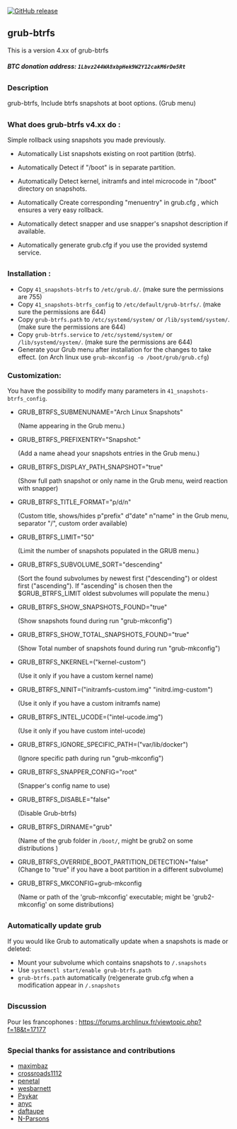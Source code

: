 [![GitHub release](https://img.shields.io/github/release/Antynea/grub-btrfs.svg)](https://github.com/Antynea/grub-btrfs)
  
## grub-btrfs

This is a version 4.xx of grub-btrfs
##### BTC donation address: `1Lbvz244WA8xbpHek9W2Y12cakM6rDe5Rt`
##
### Description

grub-btrfs, Include btrfs snapshots at boot options. (Grub menu)
##
### What does grub-btrfs v4.xx do :

Simple rollback using snapshots you made previously.

* Automatically List snapshots existing on root partition (btrfs).

* Automatically Detect if "/boot" is in separate partition.

* Automatically Detect kernel, initramfs and intel microcode in "/boot" directory on snapshots.

* Automatically Create corresponding "menuentry" in grub.cfg , which ensures a very easy rollback.

* Automatically detect snapper and use snapper's snapshot description if available.

* Automatically generate grub.cfg if you use the provided systemd service.
##
### Installation :
* Copy `41_snapshots-btrfs` to `/etc/grub.d/`. (make sure the permissions are 755)
* Copy `41_snapshots-btrfs_config` to `/etc/default/grub-btrfs/`. (make sure the permissions are 644)
* Copy `grub-btrfs.path` to `/etc/systemd/system/` or `/lib/systemd/system/`. (make sure the permissions are 644)
* Copy `grub-btrfs.service` to `/etc/systemd/system/` or `/lib/systemd/system/`. (make sure the permissions are 644)
* Generate your Grub menu after installation for the changes to take effect. (on Arch linux use `grub-mkconfig -o /boot/grub/grub.cfg`)

### Customization:

You have the possibility to modify many parameters in `41_snapshots-btrfs_config`.

* GRUB_BTRFS_SUBMENUNAME="Arch Linux Snapshots"

	(Name appearing in the Grub menu.)

* GRUB_BTRFS_PREFIXENTRY="Snapshot:"

	(Add a name ahead your snapshots entries in the Grub menu.)
	
* GRUB_BTRFS_DISPLAY_PATH_SNAPSHOT="true"
	
	(Show full path snapshot or only name in the Grub menu, weird reaction with snapper)
	
* GRUB_BTRFS_TITLE_FORMAT="p/d/n"

 	(Custom title, shows/hides p"prefix" d"date" n"name" in the Grub menu, separator "/", custom order available)

* GRUB_BTRFS_LIMIT="50"

	(Limit the number of snapshots populated in the GRUB menu.)

* GRUB_BTRFS_SUBVOLUME_SORT="descending"

	(Sort the found subvolumes by newest first ("descending") or oldest first ("ascending"). 
	If "ascending" is chosen then the $GRUB_BTRFS_LIMIT oldest
	subvolumes will populate the menu.)

* GRUB_BTRFS_SHOW_SNAPSHOTS_FOUND="true"
	
	(Show snapshots found during run "grub-mkconfig") 
	
* GRUB_BTRFS_SHOW_TOTAL_SNAPSHOTS_FOUND="true"
	
	(Show Total number of snapshots found during run "grub-mkconfig")

* GRUB_BTRFS_NKERNEL=("kernel-custom")

	(Use it only if you have a custom kernel name)

* GRUB_BTRFS_NINIT=("initramfs-custom.img" "initrd.img-custom")

	(Use it only if you have a custom initramfs name)

* GRUB_BTRFS_INTEL_UCODE=("intel-ucode.img")

	(Use it only if you have custom intel-ucode)

* GRUB_BTRFS_IGNORE_SPECIFIC_PATH=("var/lib/docker")

	(Ignore specific path during run "grub-mkconfig")

* GRUB_BTRFS_SNAPPER_CONFIG="root"													

	(Snapper's config name to use)

* GRUB_BTRFS_DISABLE="false"

	(Disable Grub-btrfs)

* GRUB_BTRFS_DIRNAME="grub"

	(Name of the grub folder in `/boot/`, might be grub2 on some distributions )

* GRUB_BTRFS_OVERRIDE_BOOT_PARTITION_DETECTION="false"
	(Change to "true" if you have a boot partition in a different subvolume)

* GRUB_BTRFS_MKCONFIG=grub-mkconfig

    (Name or path of the 'grub-mkconfig' executable; might be 'grub2-mkconfig' on some distributions)
##
### Automatically update grub
If you would like Grub to automatically update when a snapshots is made or deleted:
* Mount your subvolume which contains snapshots to `/.snapshots`
* Use `systemctl start/enable grub-btrfs.path`
* `grub-btrfs.path` automatically (re)generate grub.cfg when a modification appear in `/.snapshots`

##
### Discussion
Pour les francophones : https://forums.archlinux.fr/viewtopic.php?f=18&t=17177
##
### Special thanks for assistance and contributions

* [maximbaz](https://github.com/maximbaz)
* [crossroads1112](https://github.com/crossroads1112)
* [penetal](https://github.com/penetal)
* [wesbarnett](https://github.com/wesbarnett)
* [Psykar](https://github.com/Psykar)
* [anyc](https://github.com/anyc)
* [daftaupe](https://github.com/daftaupe)
* [N-Parsons](https://github.com/N-Parsons)
##
